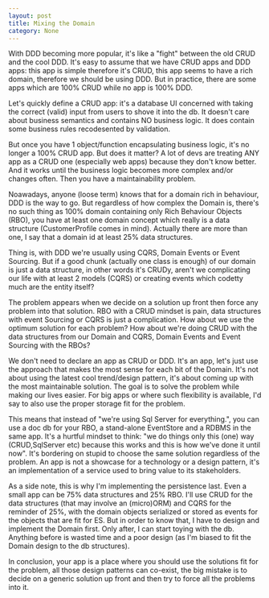 ```yaml
---
layout: post
title: Mixing the Domain
category: None
---
```


With DDD becoming more popular, it's like a "fight" between the old CRUD and the cool DDD. It's easy to assume that we have CRUD apps and DDD apps: this app is simple therefore it's CRUD, this app seems to have a rich domain, therefore we should be using DDD. But in practice, there are some apps which are 100% CRUD while no app is 100% DDD.

 Let's quickly define a CRUD app: it's a database UI concerned with taking the correct (valid) input from users to shove it into the db. It doesn't care about business semantics and contains NO business logic. It does contain some business rules recodesented by validation.

 But once you have 1 object/function encapsulating business logic, it's no longer a 100% CRUD app. But does it matter? A lot of devs are treating ANY app as a CRUD one (especially web apps) because they don't know better. And it works until the business logic becomes more complex and/or changes often. Then you have a maintainability problem.

 Noawadays, anyone (loose term) knows that for a domain rich in behaviour, DDD is the way to go. But regardless of how complex the Domain is, there's no such thing as 100% domain containing only Rich Behaviour Objects (RBO), you have at least one domain concept which really is a data structure (CustomerProfile comes in mind). Actually there are more than one, I say that a domain id at least 25% data structures.

 Thing is, with DDD we're usually using CQRS, Domain Events or Event Sourcing. But if a good chunk (actually one class is enough) of our domain is just a data structure, in other words it's CRUDy, aren't we complicating our life with at least 2 models (CQRS) or creating events which codetty much are the entity itself?

 The problem appears when we decide on a solution up front then force any problem into that solution. RBO with a CRUD mindset is pain, data structures with event Sourcing or CQRS is just a complication. How about we use the optimum solution for each problem? How about we're doing CRUD with the data structures from our Domain and CQRS, Domain Events and Event Sourcing with the RBOs?

 We don't need to declare an app as CRUD or DDD. It's an app, let's just use the approach that makes the most sense for each bit of the Domain. It's not about using the latest cool trend/design pattern, it's about coming up with the most maintainable solution. The goal is to solve the problem while making our lives easier. For big apps or where such flexibility is available, I'd say to also use the proper storage fit for the problem.

 This means that instead of "we're using Sql Server for everything.", you can use a doc db for your RBO, a stand-alone EventStore and a RDBMS in the same app. It's a hurtful mindset to think: "we do things only this (one) way (CRUD,SqlServer etc) because this works and this is how we've done it until now". It's bordering on stupid to choose the same solution regardless of the problem. An app is not a showcase for a technology or a design pattern, it's an implementation of a service used to bring value to its stakeholders.

 As a side note, this is why I'm implementing the persistence last. Even a small app can be 75% data structures and 25% RBO. I'll use CRUD for the data structures (that may involve an (micro)ORM) and CQRS for the reminder of 25%, with the domain objects serialized or stored as events for the objects that are fit for ES. But in order to know that, I have to design and implement the Domain first. Only after, I can start toying with the db. Anything before is wasted time and a poor design (as I'm biased to fit the Domain design to the db structures).

 In conclusion, your app is a place where you should use the solutions fit for the problem, all those design patterns can co-exist, the big mistake is to decide on a generic solution up front and then try to force all the problems into it.


